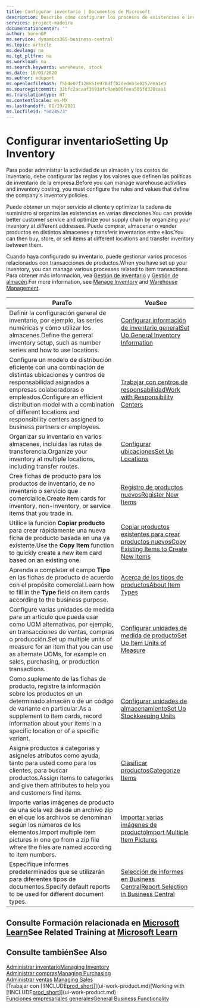 ```yaml
---
title: Configurar inventario | Documentos de Microsoft
description: Describe cómo configurar los procesos de existencias e inventario, incluidas las rutas de transferencia y las ubicaciones, como los almacenes.
services: project-madeira
documentationcenter: ''
author: SorenGP
ms.service: dynamics365-business-central
ms.topic: article
ms.devlang: na
ms.tgt_pltfrm: na
ms.workload: na
ms.search.keywords: warehouse, stock
ms.date: 10/01/2020
ms.author: edupont
ms.openlocfilehash: f5b4e07f128551e978dffb2dedeb3e0257eea1ea
ms.sourcegitcommit: 32bfc2acaaf3693afc9aeb86feea505fd328caa1
ms.translationtype: HT
ms.contentlocale: es-MX
ms.lasthandoff: 01/19/2021
ms.locfileid: "5024573"
---
```

# <a name="setting-up-inventory"></a><span data-ttu-id="23b7e-103">Configurar inventario</span><span class="sxs-lookup"><span data-stu-id="23b7e-103">Setting Up Inventory</span></span>
<span data-ttu-id="23b7e-104">Para poder administrar la actividad de un almacén y los costos de inventario, debe configurar las reglas y los valores que definen las políticas de inventario de la empresa.</span><span class="sxs-lookup"><span data-stu-id="23b7e-104">Before you can manage warehouse activities and inventory costing, you must configure the rules and values that define the company's inventory policies.</span></span>

<span data-ttu-id="23b7e-105">Puede obtener un mejor servicio al cliente y optimizar la cadena de suministro si organiza las existencias en varias direcciones.</span><span class="sxs-lookup"><span data-stu-id="23b7e-105">You can provide better customer service and optimize your supply chain by organizing your inventory at different addresses.</span></span> <span data-ttu-id="23b7e-106">Puede comprar, almacenar o vender productos en distintos almacenes y transferir inventarios entre ellos.</span><span class="sxs-lookup"><span data-stu-id="23b7e-106">You can then buy, store, or sell items at different locations and transfer inventory between them.</span></span>

<span data-ttu-id="23b7e-107">Cuando haya configurado su inventario, puede gestionar varios procesos relacionados con transacciones de productos.</span><span class="sxs-lookup"><span data-stu-id="23b7e-107">When you have set up your inventory, you can manage various processes related to item transactions.</span></span> <span data-ttu-id="23b7e-108">Para obtener más información, vea [Gestión de inventario](inventory-manage-inventory.md) y [Gestión de almacén](warehouse-manage-warehouse.md).</span><span class="sxs-lookup"><span data-stu-id="23b7e-108">For more information, see [Manage Inventory](inventory-manage-inventory.md) and [Warehouse Management](warehouse-manage-warehouse.md).</span></span>

| <span data-ttu-id="23b7e-109">Para</span><span class="sxs-lookup"><span data-stu-id="23b7e-109">To</span></span> | <span data-ttu-id="23b7e-110">Vea</span><span class="sxs-lookup"><span data-stu-id="23b7e-110">See</span></span> |
| --- | --- |
| <span data-ttu-id="23b7e-111">Definir la configuración general de inventario, por ejemplo, las series numéricas y cómo utilizar los almacenes.</span><span class="sxs-lookup"><span data-stu-id="23b7e-111">Define the general inventory setup, such as number series and how to use locations.</span></span> |[<span data-ttu-id="23b7e-112">Configurar información de inventario general</span><span class="sxs-lookup"><span data-stu-id="23b7e-112">Set Up General Inventory Information</span></span>](inventory-how-setup-general.md) |
|<span data-ttu-id="23b7e-113">Configure un modelo de distribución eficiente con una combinación de distintas ubicaciones y centros de responsabilidad asignados a empresas colaboradoras o empleados.</span><span class="sxs-lookup"><span data-stu-id="23b7e-113">Configure an efficient distribution model with a combination of different locations and responsibility centers assigned to business partners or employees.</span></span>|[<span data-ttu-id="23b7e-114">Trabajar con centros de responsabilidad</span><span class="sxs-lookup"><span data-stu-id="23b7e-114">Work with Responsibility Centers</span></span>](inventory-responsibility-centers.md)|
| <span data-ttu-id="23b7e-115">Organizar su inventario en varios almacenes, incluidas las rutas de transferencia.</span><span class="sxs-lookup"><span data-stu-id="23b7e-115">Organize your inventory at multiple locations, including transfer routes.</span></span> |[<span data-ttu-id="23b7e-116">Configurar ubicaciones</span><span class="sxs-lookup"><span data-stu-id="23b7e-116">Set Up Locations</span></span>](inventory-how-register-new-items.md) |
| <span data-ttu-id="23b7e-117">Cree fichas de producto para los productos de inventario, de no inventario o servicio que comercialice.</span><span class="sxs-lookup"><span data-stu-id="23b7e-117">Create item cards for inventory, non-inventory, or service items that you trade in.</span></span> |[<span data-ttu-id="23b7e-118">Registro de productos nuevos</span><span class="sxs-lookup"><span data-stu-id="23b7e-118">Register New Items</span></span>](inventory-how-register-new-items.md) |
|<span data-ttu-id="23b7e-119">Utilice la función **Copiar producto** para crear rápidamente una nueva ficha de producto basada en una ya existente.</span><span class="sxs-lookup"><span data-stu-id="23b7e-119">Use the **Copy Item** function to quickly create a new item card based on an existing one.</span></span>|[<span data-ttu-id="23b7e-120">Copiar productos existentes para crear productos nuevos</span><span class="sxs-lookup"><span data-stu-id="23b7e-120">Copy Existing Items to Create New Items</span></span>](inventory-how-copy-items.md)|
|<span data-ttu-id="23b7e-121">Aprenda a completar el campo **Tipo** en las fichas de producto de acuerdo con el propósito comercial.</span><span class="sxs-lookup"><span data-stu-id="23b7e-121">Learn how to fill in the **Type** field on item cards according to the business purpose.</span></span>|[<span data-ttu-id="23b7e-122">Acerca de los tipos de productos</span><span class="sxs-lookup"><span data-stu-id="23b7e-122">About Item Types</span></span>](inventory-about-item-types.md)|
|<span data-ttu-id="23b7e-123">Configure varias unidades de medida para un artículo que pueda usar como UOM alternativas, por ejemplo, en transacciones de ventas, compras o producción.</span><span class="sxs-lookup"><span data-stu-id="23b7e-123">Set up multiple units of measure for an item that you can use as alternate UOMs, for example on sales, purchasing, or production transactions.</span></span>|[<span data-ttu-id="23b7e-124">Configurar unidades de medida de producto</span><span class="sxs-lookup"><span data-stu-id="23b7e-124">Set Up Item Units of Measure</span></span>](inventory-how-setup-units-of-measure.md)|
|<span data-ttu-id="23b7e-125">Como suplemento de las fichas de producto, registre la información sobre los productos en un determinado almacén o de un código de variante en particular.</span><span class="sxs-lookup"><span data-stu-id="23b7e-125">As a supplement to item cards, record information about your items in a specific location or of a specific variant.</span></span>|[<span data-ttu-id="23b7e-126">Configurar unidades de almacenamiento</span><span class="sxs-lookup"><span data-stu-id="23b7e-126">Set Up Stockkeeping Units</span></span>](inventory-how-to-set-up-stockkeeping-units.md)|
| <span data-ttu-id="23b7e-127">Asigne productos a categorías y asígneles atributos como ayuda, tanto para usted como para los clientes, para buscar productos.</span><span class="sxs-lookup"><span data-stu-id="23b7e-127">Assign items to categories and give them attributes to help you and customers find items.</span></span> |[<span data-ttu-id="23b7e-128">Clasificar productos</span><span class="sxs-lookup"><span data-stu-id="23b7e-128">Categorize Items</span></span>](inventory-how-categorize-items.md) |
|<span data-ttu-id="23b7e-129">Importe varias imágenes de producto de una sola vez desde un archivo zip en el que los archivos se denominan según los números de los elementos.</span><span class="sxs-lookup"><span data-stu-id="23b7e-129">Import multiple item pictures in one go from a zip file where the files are named according to item numbers.</span></span>|[<span data-ttu-id="23b7e-130">Importar varias imágenes de producto</span><span class="sxs-lookup"><span data-stu-id="23b7e-130">Import Multiple Item Pictures</span></span>](inventory-how-import-item-pictures.md)|
|<span data-ttu-id="23b7e-131">Especifique informes predeterminados que se utilizarán para diferentes tipos de documentos.</span><span class="sxs-lookup"><span data-stu-id="23b7e-131">Specify default reports to be used for different document types.</span></span>|[<span data-ttu-id="23b7e-132">Selección de informes en Business Central</span><span class="sxs-lookup"><span data-stu-id="23b7e-132">Report Selection in Business Central</span></span>](across-report-selections.md)|

## <a name="see-related-training-at-microsoft-learn"></a><span data-ttu-id="23b7e-133">Consulte Formación relacionada en [Microsoft Learn](/learn/paths/trade-get-started-dynamics-365-business-central/)</span><span class="sxs-lookup"><span data-stu-id="23b7e-133">See Related Training at [Microsoft Learn](/learn/paths/trade-get-started-dynamics-365-business-central/)</span></span>

## <a name="see-also"></a><span data-ttu-id="23b7e-134">Consulte también</span><span class="sxs-lookup"><span data-stu-id="23b7e-134">See Also</span></span>

[<span data-ttu-id="23b7e-135">Administrar inventario</span><span class="sxs-lookup"><span data-stu-id="23b7e-135">Managing Inventory</span></span>](inventory-manage-inventory.md)  
[<span data-ttu-id="23b7e-136">Administrar compras</span><span class="sxs-lookup"><span data-stu-id="23b7e-136">Managing Purchasing</span></span>](purchasing-manage-purchasing.md)  
<span data-ttu-id="23b7e-137">[Administrar ventas](sales-manage-sales.md)  </span><span class="sxs-lookup"><span data-stu-id="23b7e-137">[Managing Sales](sales-manage-sales.md)  </span></span>  
<span data-ttu-id="23b7e-138">[Trabajar con [!INCLUDE[prod_short](includes/prod_short.md)]](ui-work-product.md)</span><span class="sxs-lookup"><span data-stu-id="23b7e-138">[Working with [!INCLUDE[prod_short](includes/prod_short.md)]](ui-work-product.md)</span></span>  
[<span data-ttu-id="23b7e-139">Funciones empresariales generales</span><span class="sxs-lookup"><span data-stu-id="23b7e-139">General Business Functionality</span></span>](ui-across-business-areas.md)
